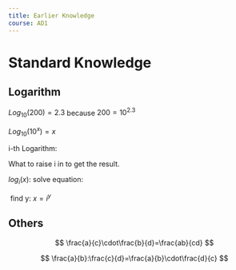 ```yaml
---
title: Earlier Knowledge
course: AD1
---
```


# Standard Knowledge

## Logarithm

$Log_{10}(200)=2.3$ because $200=10^{2.3}$

$Log_{10}(10^x)=x$



i-th Logarithm:

What to raise i in to get the result.

$log_i(x)$: solve equation:

​	find y:	$x=i^y$

## Others

$$
\frac{a}{c}\cdot\frac{b}{d}=\frac{ab}{cd}
$$

$$
\frac{a}{b}:\frac{c}{d}=\frac{a}{b}\cdot\frac{d}{c}
$$

